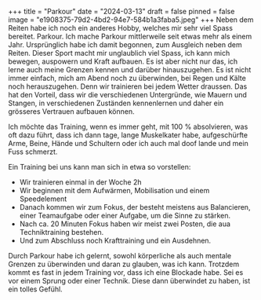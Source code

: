 +++
title = "Parkour"
date = "2024-03-13"
draft = false
pinned = false
image = "e1908375-79d2-4bd2-94e7-584b1a3faba5.jpeg"
+++
Neben dem Reiten habe ich noch ein anderes Hobby, welches mir sehr viel Spass bereitet. Parkour. Ich mache Parkour mittlerweile seit etwas mehr als einem Jahr. Ursprünglich habe ich damit begonnen, zum Ausgleich neben dem Reiten. Dieser Sport macht mir unglaublich viel Spass, ich kann mich bewegen, auspowern und Kraft aufbauen. Es ist aber nicht nur das, ich lerne auch meine Grenzen kennen und darüber hinauszugehen. Es ist nicht immer einfach, mich am Abend noch zu überwinden, bei Regen und Kälte noch herauszugehen. Denn wir trainieren bei jedem Wetter draussen. Das hat den Vorteil, dass wir die verschiedenen Untergründe, wie Mauern und Stangen, in verschiedenen Zuständen kennenlernen und daher ein grösseres Vertrauen aufbauen können. 

Ich möchte das Training, wenn es immer geht, mit 100 % absolvieren, was oft dazu führt, dass ich dann tage, lange Muskelkater habe, aufgeschürfte Arme, Beine, Hände und Schultern oder ich auch mal doof lande und mein Fuss schmerzt. 

Ein Training bei uns kann man sich in etwa so vorstellen: 

* Wir trainieren einmal in der Woche 2h 
* Wir beginnen mit dem Aufwärmen, Mobilisation und einem Speedelement
* Danach kommen wir zum Fokus, der besteht meistens aus Balancieren, einer Teamaufgabe oder einer Aufgabe, um die Sinne zu stärken. 
* Nach ca. 20 Minuten Fokus haben wir meist zwei Posten, die aua Techniktraining bestehen.
* Und zum Abschluss noch Krafttraining und ein Ausdehnen.

Durch Parkour habe ich gelernt, sowohl körperliche als auch mentale Grenzen zu überwinden und daran zu glauben, was ich kann. Trotzdem kommt es fast in jedem Training vor, dass ich eine Blockade habe. Sei es vor einem Sprung oder einer Technik. Diese dann überwindet zu haben, ist ein tolles Gefühl.